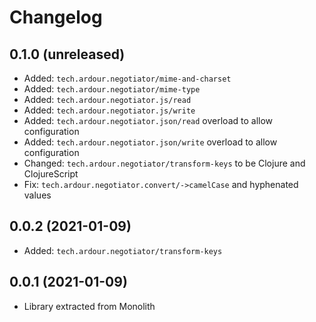 # Changelog

## 0.1.0 (unreleased)

* Added: `tech.ardour.negotiator/mime-and-charset`
* Added: `tech.ardour.negotiator/mime-type`
* Added: `tech.ardour.negotiator.js/read`
* Added: `tech.ardour.negotiator.js/write`
* Added: `tech.ardour.negotiator.json/read` overload to allow configuration
* Added: `tech.ardour.negotiator.json/write` overload to allow configuration
* Changed: `tech.ardour.negotiator/transform-keys` to be Clojure and ClojureScript
* Fix: `tech.ardour.negotiator.convert/->camelCase` and hyphenated values

## 0.0.2 (2021-01-09)

* Added: `tech.ardour.negotiator/transform-keys`

## 0.0.1 (2021-01-09)

* Library extracted from Monolith
